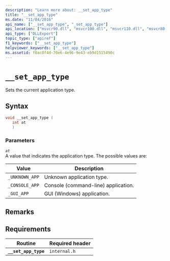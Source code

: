 ```yaml
---
description: "Learn more about: __set_app_type"
title: "__set_app_type"
ms.date: "11/04/2016"
api_name: ["__set_app_type", "_set_app_type"]
api_location: ["msvcr90.dll", "msvcr100.dll", "msvcr110.dll", "msvcr80.dll", "msvcrt.dll", "msvcr120.dll", "msvcr110_clr0400.dll", "api-ms-win-crt-runtime-l1-1-0.dll"]
api_type: ["DLLExport"]
topic_type: ["apiref"]
f1_keywords: ["__set_app_type"]
helpviewer_keywords: ["__set_app_type"]
ms.assetid: f0ac0f4d-70e6-4e96-9e43-eb9d1515490c
---
```

# `__set_app_type`

Sets the current application type.

## Syntax

```cpp
void __set_app_type (
   int at
   )
```

### Parameters

*`at`*\
A value that indicates the application type. The possible values are:

| Value | Description |
|---|---|
| `_UNKNOWN_APP` | Unknown application type. |
| `_CONSOLE_APP` | Console (command-line) application. |
| `_GUI_APP` | GUI (Windows) application. |

## Remarks

## Requirements

| Routine | Required header |
|---|---|
| **`__set_app_type`** | `internal.h` |

